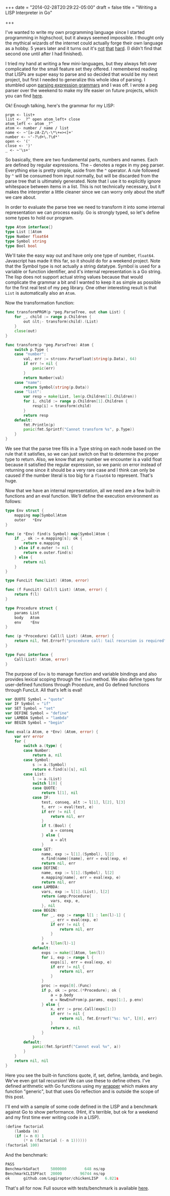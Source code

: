 +++
date = "2014-02-28T20:29:22-05:00"
draft = false
title = "Writing a LISP Interpreter in Go"

+++


I've wanted to write my own programming language since I started programming in highschool, but it always seemed impossible. I thought only the mythical wizards of the internet could actually forge their own language as a hobby. 5 years later and it turns out it's [not](http://norvig.com/lispy.html) [that](http://bobappleyard.wordpress.com/2010/02/18/writing-a-lisp-interpreter-in-go/) [hard](http://www.essenceandartifact.com/2012/09/how-to-create-turing-complete.html). (I didn't find that second one until after I had finished).

I tried my hand at writing a few mini-languages, but they always felt over complicated for the small feature set they offered. I remembered reading that LISPs are super easy to parse and so decided that would be my next project, but first I needed to generalize this whole idea of parsing. I stumbled upon [parsing expression grammars](http://en.wikipedia.org/wiki/Parsing_expression_grammar) and I was off. I wrote a peg parser over the weekend to make my life easier on future projects, which you can find [here](https://github.com/Logiraptor/chicken).

Ok! Enough talking, here's the grammar for my LISP:

```
prgm <- list+
list <- _?^ open atom_left+ close
atom_left <- atom _?^
atom <- number / name / list
name <- ~'[a-zA-Z/\-\*\+=><]+'
number <- ~'-?\d+\.?\d*'
open <- '('
close <- ')'
_ <- ~'\s+'
```

So basically, there are two fundamental parts, numbers and names. Each are defined by regular expressions. The `~` denotes a regex in my peg parser. Everything else is pretty simple, aside from the `^` operator. A rule followed by `^` will be consumed from input normally, but will be discarded from the parse tree that is ultimately generated. Note that I use it to explicitly ignore whitespace between items in a list. This is not technically necessary, but it makes the interpreter a little cleaner since we can worry only about the stuff we care about.

In order to evaluate the parse tree we need to transform it into some internal representation we can process easily. Go is strongly typed, so let's define some types to hold our program.
```go
type Atom interface{}
type List []Atom
type Number float64
type Symbol string
type Bool bool
```
We'll take the easy way out and have only one type of number, `float64`. Javascript has made it this far, so it should do for a weekend project. Note that the Symbol type is not actually a string datatype. Symbol is used for a variable or function identifier, and it's internal representation is a Go string. The lisp does not support actual string values because that would complicate the grammar a bit and I wanted to keep it as simple as possible for the first real test of my peg library. One other interesting result is that `List` is automatically also an `Atom`.

Now the transformation function:
```go
func transformPRGM(p *peg.ParseTree, out chan List) {
	for _, child := range p.Children {
		out &lt;- transform(child).(List)
	}
	close(out)
}

func transform(p *peg.ParseTree) Atom {
	switch p.Type {
	case "number":
		val, err := strconv.ParseFloat(string(p.Data), 64)
		if err != nil {
			panic(err)
		}
		return Number(val)
	case "name":
		return Symbol(string(p.Data))
	case "list":
		var resp = make(List, len(p.Children[1].Children))
		for i, child := range p.Children[1].Children {
			resp[i] = transform(child)
		}
		return resp
	default:
		fmt.Println(p)
		panic(fmt.Sprintf("Cannot transform %s", p.Type))
	}
}
```
We see that the parse tree fills in a Type string on each node based on the rule that it satisfies, so we can just switch on that to determine the proper type to return. Also, we know that any number we encounter is a valid float because it satisfied the regular expression, so we panic on error instead of returning one since it should be a very rare case and I think can only be caused if the number literal is too big for a `float64` to represent. That's huge.

Now that we have an internal representation, all we need are a few built-in functions and an eval function. We'll define the execution environment as follows:
```go
type Env struct {
	mapping map[Symbol]Atom
	outer   *Env
}

func (e *Env) find(s Symbol) map[Symbol]Atom {
	if _, ok := e.mapping[s]; ok {
		return e.mapping
	} else if e.outer != nil {
		return e.outer.find(s)
	} else {
		return nil
	}
}

type FuncLit func(List) (Atom, error)

func (f FuncLit) Call(l List) (Atom, error) {
	return f(l)
}

type Procedure struct {
	params List
	body   Atom
	env    *Env
}

func (p *Procedure) Call(l List) (Atom, error) {
	return nil, fmt.Errorf("procedure call: tail recursion is required")
}

type Func interface {
	Call(List) (Atom, error)
}
```
The purpose of `Env` is to manage function and variable bindings and also provides lexical scoping through the `find` method. We also define types for user-defined functions through Procedure, and Go defined functions through FuncLit. All that's left is eval!
```go
var QUOTE Symbol = "quote"
var IF Symbol = "if"
var SET Symbol = "set"
var DEFINE Symbol = "define"
var LAMBDA Symbol = "lambda"
var BEGIN Symbol = "begin"

func eval(a Atom, e *Env) (Atom, error) {
	var err error
	for {
		switch a.(type) {
		case Number:
			return a, nil
		case Symbol:
			s := a.(Symbol)
			return e.find(s)[s], nil
		case List:
			l := a.(List)
			switch l[0] {
			case QUOTE:
				return l[1], nil
			case IF:
				test, conseq, alt := l[1], l[2], l[3]
				t, err := eval(test, e)
				if err != nil {
					return nil, err
				}
				if t.(Bool) {
					a = conseq
				} else {
					a = alt
				}
			case SET:
				name, exp := l[1].(Symbol), l[2]
				e.find(name)[name], err = eval(exp, e)
				return nil, err
			case DEFINE:
				name, exp := l[1].(Symbol), l[2]
				e.mapping[name], err = eval(exp, e)
				return nil, err
			case LAMBDA:
				vars, exp := l[1].(List), l[2]
				return &amp;Procedure{
					vars, exp, e,
				}, nil
			case BEGIN:
				for _, exp := range l[1 : len(l)-1] {
					_, err = eval(exp, e)
					if err != nil {
						return nil, err
					}
				}
				a = l[len(l)-1]
			default:
				exps := make([]Atom, len(l))
				for i, exp := range l {
					exps[i], err = eval(exp, e)
					if err != nil {
						return nil, err
					}
				}
				proc := exps[0].(Func)
				if p, ok := proc.(*Procedure); ok {
					a = p.body
					e = NewEnvFrom(p.params, exps[1:], p.env)
				} else {
					x, err := proc.Call(exps[1:])
					if err != nil {
						return nil, fmt.Errorf("%s: %s", l[0], err)
					}
					return x, nil
				}
			}
		default:
			panic(fmt.Sprintf("Cannot eval %v", a))
		}
	}
	return nil, nil
}
```
Here you see the built-in functions quote, if, set, define, lambda, and begin. We've even got tail recursion! We can use these to define others. I've defined arithmetic with Go functions using my [wrapper](https://github.com/Logiraptor/reflect) which makes any function "generic", but that uses Go reflection and is outside the scope of this post.

I'll end with a sample of some code defined in the LISP and a benchmark against Go to show performance. (Hint, it's terrible, but ok for a weekend and my first time ever writing code in a LISP).
```go
(define factorial
	(lambda (n)
	(if (= n 0) 1
		(* n (factorial (- n 1))))))
(factorial 100)
```
And the benchmark:
```go
PASS
BenchmarkGoFact		5000000	       648 ns/op
BenchmarkCLISPFact	20000	     96744 ns/op
ok  	github.com/Logiraptor/chickenLISP	6.821s
```
That's all for now. Full source with tests/benchmark is available [here](https://github.com/Logiraptor/chickenLISP).